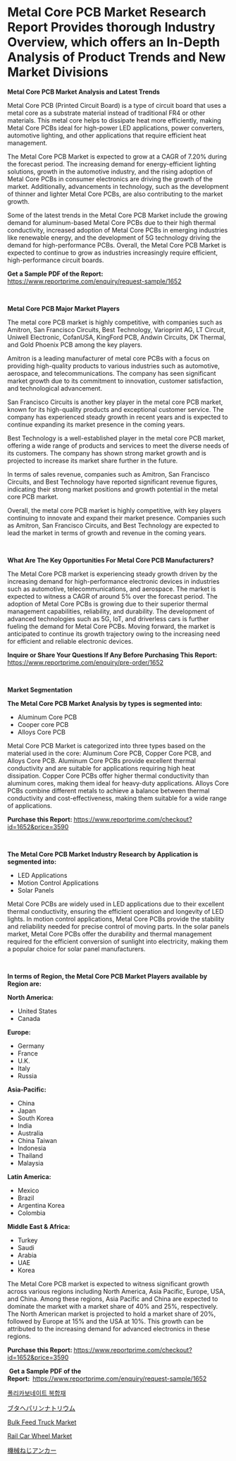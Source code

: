 <p><h1>Metal Core PCB Market Research Report Provides thorough Industry Overview, which offers an In-Depth Analysis of Product Trends and New Market Divisions</h1></p><p><strong>Metal Core PCB Market Analysis and Latest Trends</strong></p>
<p><p>Metal Core PCB (Printed Circuit Board) is a type of circuit board that uses a metal core as a substrate material instead of traditional FR4 or other materials. This metal core helps to dissipate heat more efficiently, making Metal Core PCBs ideal for high-power LED applications, power converters, automotive lighting, and other applications that require efficient heat management.</p><p>The Metal Core PCB Market is expected to grow at a CAGR of 7.20% during the forecast period. The increasing demand for energy-efficient lighting solutions, growth in the automotive industry, and the rising adoption of Metal Core PCBs in consumer electronics are driving the growth of the market. Additionally, advancements in technology, such as the development of thinner and lighter Metal Core PCBs, are also contributing to the market growth.</p><p>Some of the latest trends in the Metal Core PCB Market include the growing demand for aluminum-based Metal Core PCBs due to their high thermal conductivity, increased adoption of Metal Core PCBs in emerging industries like renewable energy, and the development of 5G technology driving the demand for high-performance PCBs. Overall, the Metal Core PCB Market is expected to continue to grow as industries increasingly require efficient, high-performance circuit boards.</p></p>
<p><strong>Get a Sample PDF of the Report:&nbsp;</strong> <a href="https://www.reportprime.com/enquiry/request-sample/1652">https://www.reportprime.com/enquiry/request-sample/1652</a></p>
<p>&nbsp;</p>
<p><strong>Metal Core PCB Major Market Players</strong></p>
<p><p>The metal core PCB market is highly competitive, with companies such as Amitron, San Francisco Circuits, Best Technology, Varioprint AG, LT Circuit, Uniwell Electronic, CofanUSA, KingFord PCB, Andwin Circuits, DK Thermal, and Gold Phoenix PCB among the key players. </p><p>Amitron is a leading manufacturer of metal core PCBs with a focus on providing high-quality products to various industries such as automotive, aerospace, and telecommunications. The company has seen significant market growth due to its commitment to innovation, customer satisfaction, and technological advancement.</p><p>San Francisco Circuits is another key player in the metal core PCB market, known for its high-quality products and exceptional customer service. The company has experienced steady growth in recent years and is expected to continue expanding its market presence in the coming years.</p><p>Best Technology is a well-established player in the metal core PCB market, offering a wide range of products and services to meet the diverse needs of its customers. The company has shown strong market growth and is projected to increase its market share further in the future.</p><p>In terms of sales revenue, companies such as Amitron, San Francisco Circuits, and Best Technology have reported significant revenue figures, indicating their strong market positions and growth potential in the metal core PCB market.</p><p>Overall, the metal core PCB market is highly competitive, with key players continuing to innovate and expand their market presence. Companies such as Amitron, San Francisco Circuits, and Best Technology are expected to lead the market in terms of growth and revenue in the coming years.</p></p>
<p>&nbsp;</p>
<p><strong>What Are The Key Opportunities For Metal Core PCB Manufacturers?</strong></p>
<p><p>The Metal Core PCB market is experiencing steady growth driven by the increasing demand for high-performance electronic devices in industries such as automotive, telecommunications, and aerospace. The market is expected to witness a CAGR of around 5% over the forecast period. The adoption of Metal Core PCBs is growing due to their superior thermal management capabilities, reliability, and durability. The development of advanced technologies such as 5G, IoT, and driverless cars is further fueling the demand for Metal Core PCBs. Moving forward, the market is anticipated to continue its growth trajectory owing to the increasing need for efficient and reliable electronic devices.</p></p>
<p><strong>Inquire or Share Your Questions If Any Before Purchasing This Report:</strong> <a href="https://www.reportprime.com/enquiry/pre-order/1652">https://www.reportprime.com/enquiry/pre-order/1652</a></p>
<p>&nbsp;</p>
<p><strong>Market Segmentation</strong></p>
<p><strong>The Metal Core PCB Market Analysis by types is segmented into:</strong></p>
<p><ul><li>Aluminum Core PCB</li><li>Cooper core PCB</li><li>Alloys Core PCB</li></ul></p>
<p><p>Metal Core PCB Market is categorized into three types based on the material used in the core: Aluminum Core PCB, Copper Core PCB, and Alloys Core PCB. Aluminum Core PCBs provide excellent thermal conductivity and are suitable for applications requiring high heat dissipation. Copper Core PCBs offer higher thermal conductivity than aluminum cores, making them ideal for heavy-duty applications. Alloys Core PCBs combine different metals to achieve a balance between thermal conductivity and cost-effectiveness, making them suitable for a wide range of applications.</p></p>
<p><strong>Purchase this Report:&nbsp;</strong><a href="https://www.reportprime.com/checkout?id=1652&price=3590">https://www.reportprime.com/checkout?id=1652&price=3590</a></p>
<p>&nbsp;</p>
<p><strong>The Metal Core PCB Market Industry Research by Application is segmented into:</strong></p>
<p><ul><li>LED Applications</li><li>Motion Control Applications</li><li>Solar Panels</li></ul></p>
<p><p>Metal Core PCBs are widely used in LED applications due to their excellent thermal conductivity, ensuring the efficient operation and longevity of LED lights. In motion control applications, Metal Core PCBs provide the stability and reliability needed for precise control of moving parts. In the solar panels market, Metal Core PCBs offer the durability and thermal management required for the efficient conversion of sunlight into electricity, making them a popular choice for solar panel manufacturers.</p></p>
<p>&nbsp;</p>
<p><strong>In terms of Region, the Metal Core PCB Market Players available by Region are:</strong></p>
<p>
    <p> <strong> North America: </strong>
        <ul>
            <li>United States</li>
            <li>Canada</li>
        </ul>
        </p> 
    <p> <strong> Europe: </strong>
        <ul>
            <li>Germany</li>
            <li>France</li>
            <li>U.K.</li>
            <li>Italy</li>
            <li>Russia</li>
        </ul>
        </p> 
    <p> <strong> Asia-Pacific: </strong>
        <ul>
            <li>China</li>
            <li>Japan</li>
            <li>South Korea</li>
            <li>India</li>
            <li>Australia</li>
            <li>China Taiwan</li>
            <li>Indonesia</li>
            <li>Thailand</li>
            <li>Malaysia</li>
        </ul>
        </p> 
    <p> <strong> Latin America: </strong>
        <ul>
            <li>Mexico</li>
            <li>Brazil</li>
            <li>Argentina Korea</li>
            <li>Colombia</li>
        </ul>
        </p> 
    <p> <strong> Middle East & Africa: </strong>
        <ul>
            <li>Turkey</li>
            <li>Saudi</li>
            <li>Arabia</li>
            <li>UAE</li>
            <li>Korea</li>
        </ul>
    </p>
    </p>
<p><p>The Metal Core PCB market is expected to witness significant growth across various regions including North America, Asia Pacific, Europe, USA, and China. Among these regions, Asia Pacific and China are expected to dominate the market with a market share of 40% and 25%, respectively. The North American market is projected to hold a market share of 20%, followed by Europe at 15% and the USA at 10%. This growth can be attributed to the increasing demand for advanced electronics in these regions.</p></p>
<p><strong>Purchase this Report: </strong><a href="https://www.reportprime.com/checkout?id=1652&price=3590">https://www.reportprime.com/checkout?id=1652&price=3590</a></p>
<p>&nbsp;<strong>Get a Sample PDF of the Report:&nbsp;&nbsp;</strong><a href="https://www.reportprime.com/enquiry/request-sample/1652">https://www.reportprime.com/enquiry/request-sample/1652</a></p>
<p><strong></strong></p>
<p><p><a href="https://github.com/bvubpqd5241630/Market-Research-Report-List-1/blob/main/51507759343.md">폴리카보네이트 복합재</a></p><p><a href="https://medium.com/@ryleebauch2023/%E8%B1%9A%E3%83%98%E3%83%91%E3%83%AA%E3%83%B3%E3%83%8A%E3%83%88%E3%83%AA%E3%82%A6%E3%83%A0%E5%B8%82%E5%A0%B4-%E7%AB%B6%E4%BA%89%E5%88%86%E6%9E%90-%E5%B8%82%E5%A0%B4%E3%81%AE%E3%83%88%E3%83%AC%E3%83%B3%E3%83%89%E3%81%8A%E3%82%88%E3%81%B32031%E5%B9%B4%E3%81%BE%E3%81%A7%E3%81%AE%E4%BA%88%E6%B8%AC-86f13d5178db">ブタヘパリンナトリウム</a></p><p><a href="https://issuu.com/reportprime-2/docs/bulk-feed-truck-market-size-2030.pptx">Bulk Feed Truck Market</a></p><p><a href="https://issuu.com/reportprime-2/docs/rail-car-wheel-market-size-2030.pptx">Rail Car Wheel Market</a></p><p><a href="https://github.com/xemfu2379520/Market-Research-Report-List-1/blob/main/29266689947.md">機械ねじアンカー</a></p></p>